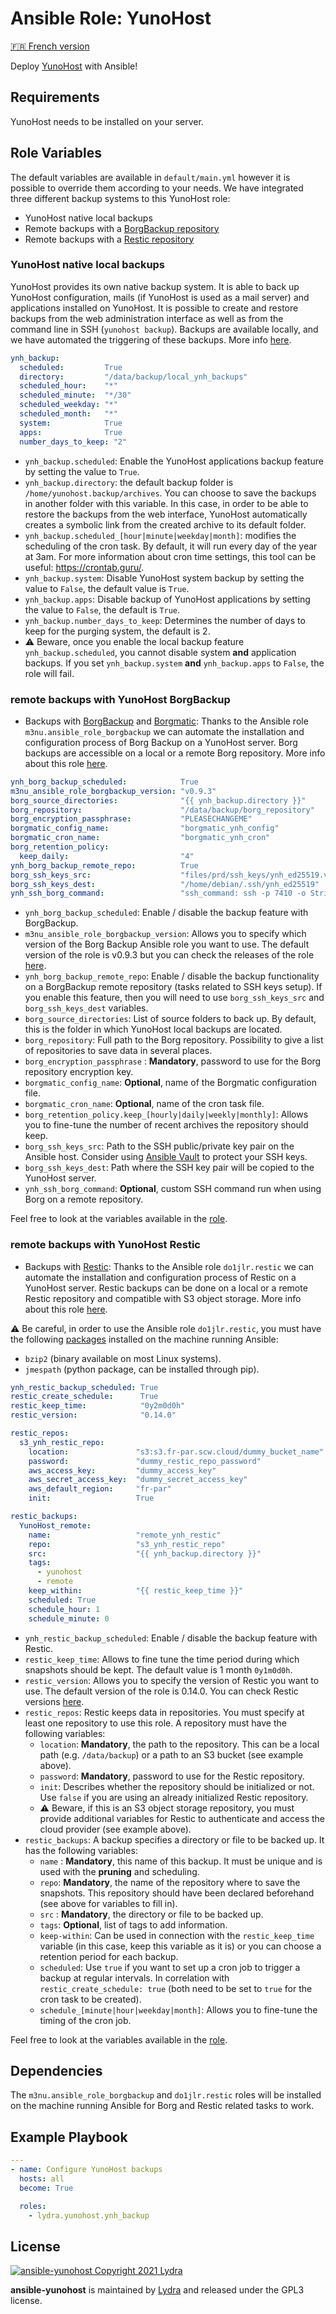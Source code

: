 # Ansible Role: YunoHost

[🇫🇷 French version](README-FR.md)

Deploy [YunoHost](https://yunohost.org/#/) with Ansible!

## Requirements

YunoHost needs to be installed on your server.

## Role Variables

The default variables are available in `default/main.yml` however it is possible to override them according to your needs.
We have integrated three different backup systems to this YunoHost role:

- YunoHost native local backups
- Remote backups with a [BorgBackup repository](https://borgbackup.readthedocs.io/en/stable/)
- Remote backups with a [Restic repository](https://restic.readthedocs.io/en/stable/)

### YunoHost native local backups

YunoHost provides its own native backup system. It is able to back up YunoHost configuration, mails (if YunoHost is used as a mail server) and applications installed on YunoHost. It is possible to create and restore backups from the web administration interface as well as from the command line in SSH (`yunohost backup`). Backups are available locally, and we have automated the triggering of these backups. More info [here](https://yunohost.org/en/backup).

```yml
ynh_backup:
  scheduled:         True
  directory:         "/data/backup/local_ynh_backups"
  scheduled_hour:    "*"
  scheduled_minute:  "*/30"
  scheduled_weekday: "*"
  scheduled_month:   "*"
  system:            True
  apps:              True
  number_days_to_keep: "2"
```

- `ynh_backup.scheduled`: Enable the YunoHost applications backup feature by setting the value to `True`.
- `ynh_backup.directory`: the default backup folder is `/home/yunohost.backup/archives`. You can choose to save the backups in another folder with this variable. In this case, in order to be able to restore the backups from the web interface, YunoHost automatically creates a symbolic link from the created archive to its default folder.
- `ynh_backup.scheduled_[hour|minute|weekday|month]`: modifies the scheduling of the cron task. By default, it will run every day of the year at 3am. For more information about cron time settings, this tool can be useful: <https://crontab.guru/>.
- `ynh_backup.system`: Disable YunoHost system backup by setting the value to `False`, the default value is `True`.
- `ynh_backup.apps`: Disable backup of YunoHost applications by setting the value to `False`, the default is `True`.
- `ynh_backup.number_days_to_keep`: Determines the number of days to keep for the purging system, the default is 2.
- ⚠️ Beware, once you enable the local backup feature `ynh_backup.scheduled`, you cannot disable system **and** application backups. If you set `ynh_backup.system` **and** `ynh_backup.apps` to `False`, the role will fail.

### remote backups with YunoHost BorgBackup

- Backups with [BorgBackup](https://borgbackup.readthedocs.io/en/stable/) and [Borgmatic](https://github.com/witten/borgmatic): Thanks to the Ansible role `m3nu.ansible_role_borgbackup` we can automate the installation and configuration process of Borg Backup on a YunoHost server. Borg backups are accessible on a local or a remote Borg repository. More info about this role [here](https://github.com/borgbase/ansible-role-borgbackup).

```yml
ynh_borg_backup_scheduled:            True
m3nu_ansible_role_borgbackup_version: "v0.9.3"
borg_source_directories:              "{{ ynh_backup.directory }}"
borg_repository:                      "/data/backup/borg_repository"
borg_encryption_passphrase:           "PLEASECHANGEME"
borgmatic_config_name:                "borgmatic_ynh_config"
borgmatic_cron_name:                  "borgmatic_ynh_cron"
borg_retention_policy:
  keep_daily:                         "4"
ynh_borg_backup_remote_repo:          True
borg_ssh_keys_src:                    "files/prd/ssh_keys/ynh_ed25519.vault"
borg_ssh_keys_dest:                   "/home/debian/.ssh/ynh_ed25519"
ynh_ssh_borg_command:                 "ssh_command: ssh -p 7410 -o StrictHostKeychecking=no -i {{ borg_ssh_keys_dest }}"
```

- `ynh_borg_backup_scheduled`: Enable / disable the backup feature with BorgBackup.
- `m3nu_ansible_role_borgbackup_version`: Allows you to specify which version of the Borg Backup Ansible role you want to use. The default version of the role is v0.9.3 but you can check the releases of the role [here](https://github.com/borgbase/ansible-role-borgbackup).
- `ynh_borg_backup_remote_repo`: Enable / disable the backup functionality on a BorgBackup remote repository (tasks related to SSH keys setup). If you enable this feature, then you will need to use `borg_ssh_keys_src` and `borg_ssh_keys_dest` variables.
- `borg_source_directories`: List of source folders to back up. By default, this is the folder in which YunoHost local backups are located.
- `borg_repository`: Full path to the Borg repository. Possibility to give a list of repositories to save data in several places.
- `borg_encryption_passphrase` : **Mandatory**, password to use for the Borg repository encryption key.
- `borgmatic_config_name`: **Optional**, name of the Borgmatic configuration file.
- `borgmatic_cron_name`: **Optional**, name of the cron task file.
- `borg_retention_policy.keep_[hourly|daily|weekly|monthly]`: Allows you to fine-tune the number of recent archives the repository should keep.
- `borg_ssh_keys_src`: Path to the SSH public/private key pair on the Ansible host. Consider using [Ansible Vault](https://docs.ansible.com/ansible/latest/user_guide/vault.html) to protect your SSH keys.
- `borg_ssh_keys_dest`: Path where the SSH key pair will be copied to the YunoHost server.
- `ynh_ssh_borg_command`: **Optional**, custom SSH command run when using Borg on a remote repository.

Feel free to look at the variables available in the [role](https://github.com/borgbase/ansible-role-borgbackup).

### remote backups with YunoHost Restic

- Backups with [Restic](https://restic.net/): Thanks to the Ansible role `do1jlr.restic` we can automate the installation and configuration process of Restic on a YunoHost server. Restic backups can be done on a local or a remote Restic repository and compatible with S3 object storage. More info about this role [here](https://github.com/roles-ansible/ansible_role_restic).

⚠️ Be careful, in order to use the Ansible role `do1jlr.restic`, you must have the following [packages](https://github.com/roles-ansible/ansible_role_restic#requirements) installed on the machine running Ansible:

- `bzip2` (binary available on most Linux systems).
- `jmespath` (python package, can be installed through pip).

```yml
ynh_restic_backup_scheduled: True
restic_create_schedule:      True
restic_keep_time:            "0y2m0d0h"
restic_version:              "0.14.0"

restic_repos:
  s3_ynh_restic_repo:
    location:               "s3:s3.fr-par.scw.cloud/dummy_bucket_name"
    password:               "dummy_restic_repo_password"
    aws_access_key:         "dummy_access_key"
    aws_secret_access_key:  "dummy_secret_access_key"
    aws_default_region:     "fr-par"
    init:                   True

restic_backups:
  YunoHost_remote:
    name:                   "remote_ynh_restic"
    repo:                   "s3_ynh_restic_repo"
    src:                    "{{ ynh_backup.directory }}"
    tags:
      - yunohost
      - remote
    keep_within:            "{{ restic_keep_time }}"
    scheduled: True
    schedule_hour: 1
    schedule_minute: 0
```

- `ynh_restic_backup_scheduled`: Enable / disable the backup feature with Restic.
- `restic_keep_time`: Allows to fine tune the time period during which snapshots should be kept. The default value is 1 month `0y1m0d0h`.
- `restic_version`: Allows you to specify the version of Restic you want to use. The default version of the role is 0.14.0. You can check Restic versions [here](https://github.com/restic/restic/releases).
- `restic_repos`: Restic keeps data in repositories. You must specify at least one repository to use this role. A repository must have the following variables:
  - `location`: **Mandatory**, the path to the repository. This can be a local path (e.g. `/data/backup`) or a path to an S3 bucket (see example above).
  - `password`: **Mandatory**, password to use for the Restic repository.
  - `init`: Describes whether the repository should be initialized or not. Use `false` if you are using an already initialized Restic repository.
  - ⚠️ Beware, if this is an S3 object storage repository, you must provide additional variables for Restic to authenticate and access the cloud provider (see example above).
- `restic_backups`: A backup specifies a directory or file to be backed up. It has the following variables:
  - `name` : **Mandatory**, this name of this backup. It must be unique and is used with the __pruning__ and scheduling.
  - `repo`: **Mandatory**, the name of the repository where to save the snapshots. This repository should have been declared beforehand (see above for variables to fill in).
  - `src` : **Mandatory**, the directory or file to be backed up.
  - `tags`: **Optional**, list of tags to add information.
  - `keep-within`: Can be used in connection with the `restic_keep_time` variable (in this case, keep this variable as it is) or you can choose a retention period for each backup.
  - `scheduled`: Use `true` if you want to set up a cron job to trigger a backup at regular intervals. In correlation with `restic_create_schedule: true` (both need to be set to `true` for the cron task to be created).
  - `schedule_[minute|hour|weekday|month]`: Allows you to fine-tune the timing of the cron job.

Feel free to look at the variables available in the [role](https://github.com/roles-ansible/ansible_role_restic).

## Dependencies

The `m3nu.ansible_role_borgbackup` and `do1jlr.restic` roles will be installed on the machine running Ansible for Borg and Restic related tasks to work.

## Example Playbook

```yml
---
- name: Configure YunoHost backups
  hosts: all
  become: True

  roles:
    - lydra.yunohost.ynh_backup
```

## License

[![ansible-yunohost Copyright 2021 Lydra](https://www.gnu.org/graphics/gplv3-with-text-136x68.png)](https://choosealicense.com/licenses/gpl-3.0/)

**ansible-yunohost** is maintained by [Lydra](https://lydra.fr/) and released under the GPL3 license.
